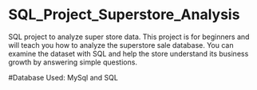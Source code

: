 # SQL_Project_Superstore_Analysis
SQL project to analyze super store data.  This project is for beginners and will teach you how to analyze the superstore sale database. You can examine the dataset with SQL and help the store understand its business growth by answering simple questions.

#Database Used:
MySql and SQL
